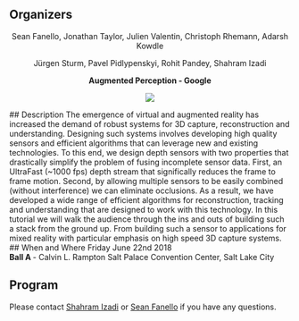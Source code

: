## Organizers
<p style="text-align: center;"> Sean Fanello, Jonathan Taylor, Julien Valentin, Christoph Rhemann, Adarsh Kowdle </p>
<p style="text-align: center;"> Jürgen Sturm, Pavel Pidlypenskyi, Rohit Pandey, Shahram Izadi </p>


<p style="text-align: center;"> <b> Augmented Perception - Google </b> </p>
<p style="text-align:center"><img src="http://www.seanfanello.it/wp-content/uploads/2018/04/stack.png"/></p>
## Description
The emergence of virtual and augmented reality has increased the demand of robust systems for 3D capture, reconstruction and understanding. Designing such systems involves developing high quality sensors and efficient algorithms that can leverage new and existing technologies. To this end, we design depth sensors with two properties that drastically simplify the problem of fusing incomplete sensor data. First, an UltraFast (~1000 fps) depth stream that significally reduces the frame to frame motion. Second, by allowing multiple sensors to be easily combined (without interference) we can eliminate occlusions. As a result, we have developed a wide range of efficient algorithms for reconstruction, tracking and understanding that are designed to work with this technology. In this tutorial we will walk the audience through the ins and outs of building such a stack from the ground up. From building such a sensor to applications for mixed reality with particular emphasis on high speed 3D capture systems.
## When and Where
Friday June 22nd 2018 <br />
<b> Ball A </b> - Calvin L. Rampton Salt Palace Convention Center, Salt Lake City

## Program


Please contact  [Shahram Izadi](mailto:shahrami@google.com) or [Sean Fanello](mailto:seanfa@google.com) if you have any questions.
